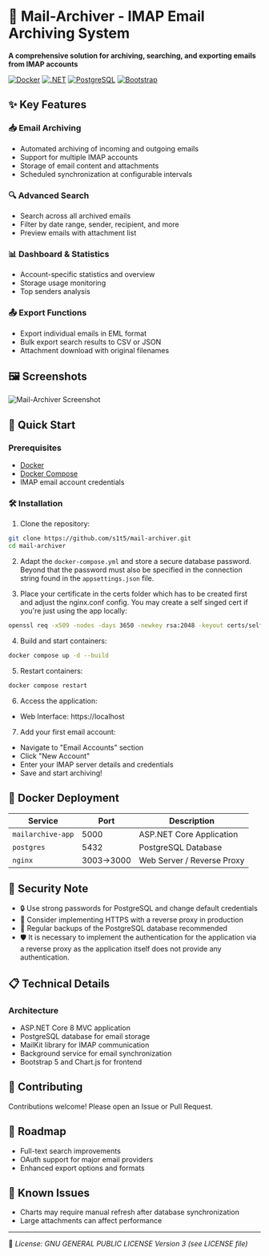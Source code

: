# 📧 Mail-Archiver - IMAP Email Archiving System

**A comprehensive solution for archiving, searching, and exporting emails from IMAP accounts**

[![Docker](https://img.shields.io/badge/Docker-2CA5E0?style=for-the-badge&logo=docker&logoColor=white)](#)
[![.NET](https://img.shields.io/badge/.NET-512BD4?style=for-the-badge&logo=dotnet&logoColor=white)](#)
[![PostgreSQL](https://img.shields.io/badge/PostgreSQL-316192?style=for-the-badge&logo=postgresql&logoColor=white)](#)
[![Bootstrap](https://img.shields.io/badge/Bootstrap-563D7C?style=for-the-badge&logo=bootstrap&logoColor=white)](#)

## ✨ Key Features

### 📥 Email Archiving
- Automated archiving of incoming and outgoing emails
- Support for multiple IMAP accounts
- Storage of email content and attachments
- Scheduled synchronization at configurable intervals

### 🔍 Advanced Search
- Search across all archived emails
- Filter by date range, sender, recipient, and more
- Preview emails with attachment list

### 📊 Dashboard & Statistics
- Account-specific statistics and overview
- Storage usage monitoring
- Top senders analysis

### 📤 Export Functions
- Export individual emails in EML format
- Bulk export search results to CSV or JSON
- Attachment download with original filenames

## 🖼️ Screenshots
![Mail-Archiver Screenshot](https://github.com/s1t5/mail-archiver/blob/main/dashboard.png?raw=true)

## 🚀 Quick Start

### Prerequisites
- [Docker](https://www.docker.com/products/docker-desktop)
- [Docker Compose](https://docs.docker.com/compose/install/)
- IMAP email account credentials

### 🛠️ Installation

1. Clone the repository:
```bash
git clone https://github.com/s1t5/mail-archiver.git
cd mail-archiver
```

2. Adapt the `docker-compose.yml` and store a secure database password. Beyond that the password must also be specified in the connection string found in the `appsettings.json` file. 

3. Place your certificate in the certs folder which has to be created first and adjust the nginx.conf config. You may create a self singed cert if you're just using the app locally:
```bash
openssl req -x509 -nodes -days 3650 -newkey rsa:2048 -keyout certs/selfsigned.key -out certs/selfsigned.crt -subj "/CN=localhost"
```

4. Build and start containers:
```bash
docker compose up -d --build
```

5. Restart containers:
```bash
docker compose restart
```

6. Access the application:
- Web Interface: https://localhost

7. Add your first email account:
- Navigate to "Email Accounts" section
- Click "New Account"
- Enter your IMAP server details and credentials
- Save and start archiving!

## 🐳 Docker Deployment

| Service | Port | Description |
|---------|------|-------------|
| `mailarchive-app` | 5000 | ASP.NET Core Application |
| `postgres` | 5432 | PostgreSQL Database |
| `nginx` | 3003→3000 | Web Server / Reverse Proxy |

## 🔐 Security Note
- 🔒 Use strong passwords for PostgreSQL and change default credentials
- 🔐 Consider implementing HTTPS with a reverse proxy in production
- 💾 Regular backups of the PostgreSQL database recommended
- 🛡️ It is necessary to implement the authentication for the application via a reverse proxy as the application itself does not provide any authentication.

## 📋 Technical Details

### Architecture
- ASP.NET Core 8 MVC application
- PostgreSQL database for email storage
- MailKit library for IMAP communication
- Background service for email synchronization
- Bootstrap 5 and Chart.js for frontend

## 🤝 Contributing
Contributions welcome! Please open an Issue or Pull Request.

## 🚀 Roadmap
- Full-text search improvements
- OAuth support for major email providers
- Enhanced export options and formats

## 🚧 Known Issues
- Charts may require manual refresh after database synchronization
- Large attachments can affect performance

---

📄 *License: GNU GENERAL PUBLIC LICENSE Version 3 (see LICENSE file)*

